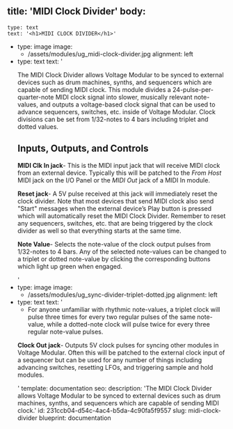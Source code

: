 title: 'MIDI Clock Divider'
body:
  -
    type: text
    text: '<h1>MIDI CLOCK DIVIDER</h1>'
  -
    type: image
    image:
      - /assets/modules/ug_midi-clock-divider.jpg
    alignment: left
  -
    type: text
    text: '<p>The MIDI Clock Divider allows Voltage Modular to be synced to external devices such as drum machines, synths, and sequencers which are capable of sending MIDI clock. This module divides a 24-pulse-per-quarter-note MIDI clock signal into slower, musically relevant note-values, and outputs a voltage-based clock signal that can be used to advance sequencers, switches, etc. inside of Voltage Modular. Clock divisions can be set from 1/32-notes to 4 bars including triplet and dotted values.</p><h2><strong>Inputs, Outputs, and Controls</strong></h2><p><strong>MIDI Clk In jack</strong>- This is the MIDI input jack that will receive MIDI clock from an external device. Typically this will be patched to the <em>From Host</em> MIDI jack on the I/O Panel or the <em>MIDI Out</em> jack of a MIDI In module.</p><p><strong>Reset jack</strong>- A 5V pulse received at this jack will immediately reset the clock divider. Note that most devices that send MIDI clock also send "Start" messages when the external device’s Play button is pressed which will automatically reset the MIDI Clock Divider. Remember to reset any sequencers, switches, etc. that are being triggered by the clock divider as well so that everything starts at the same time.</p><p><strong>Note Value</strong>- Selects the note-value of the clock output pulses from 1/32-notes to 4 bars. Any of the selected note-values can be changed to a triplet or dotted note-value by clicking the corresponding buttons which light up green when engaged.</p>'
  -
    type: image
    image:
      - /assets/modules/ug_sync-divider-triplet-dotted.jpg
    alignment: left
  -
    type: text
    text: '<ul><li>For anyone unfamiliar with rhythmic note-values, a triplet clock will pulse three times for every two regular pulses of the same note-value, while a dotted-note clock will pulse twice for every three regular note-value pulses.</li></ul><p><strong>Clock Out jack</strong>- Outputs 5V clock pulses for syncing other modules in Voltage Modular. Often this will be patched to the external clock input of a sequencer but can be used for any number of things including advancing switches, resetting LFOs, and triggering sample and hold modules.</p>'
template: documentation
seo:
  description: 'The MIDI Clock Divider allows Voltage Modular to be synced to external devices such as drum machines, synths, and sequencers which are capable of sending MIDI clock.'
id: 231ccb04-d54c-4ac4-b5da-4c90fa5f9557
slug: midi-clock-divider
blueprint: documentation
